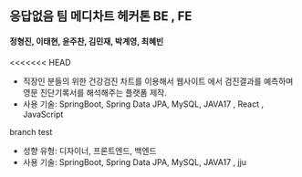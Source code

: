## 응답없음 팀 메디차트 헤커톤 BE , FE
#### 정형진, 이태현, 윤주찬, 김민재, 박계영, 최혜빈
<<<<<<< HEAD
- 직장인 분들의 위한 건강검진 차트를 이용해서 웹사이트 에서 검진결과를 예측하며 영문 진단기록서를 해석해주는 플랫폼 제작.
- 사용 기술: SpringBoot, Spring Data JPA, MySQL, JAVA17 , React , JavaScript


branch test

- 성향 유형: 디자이너, 프론트엔드, 백엔드
- 사용 기술: SpringBoot, Spring Data JPA, MySQL, JAVA17 ,
 jju
